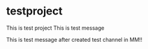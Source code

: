 # testproject
This is test project
This is test message

This is test message after created test channel in MM!!
